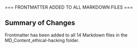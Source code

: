﻿=== FRONTMATTER ADDED TO ALL MARKDOWN FILES ===

## Summary of Changes

Frontmatter has been added to all 14 Markdown files in the MD_Content_ethical-hacking folder.

